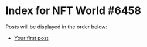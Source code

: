 # Index for NFT World #6458
Posts will be displayed in the order below:

- [Your first post](./001-first.md)

